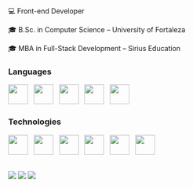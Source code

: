 💻 Front-end Developer

🎓 B.Sc. in Computer Science – University of Fortaleza

🎓 MBA in Full-Stack Development – Sirius Education

### Languages

<img src="https://cdn.jsdelivr.net/gh/devicons/devicon/icons/javascript/javascript-original.svg" width="40" heigth="40"/> &nbsp; 
<img src="https://cdn.jsdelivr.net/gh/devicons/devicon@latest/icons/typescript/typescript-original.svg" width="40" heigth="40"/> &nbsp; 
<img src="https://cdn.jsdelivr.net/gh/devicons/devicon/icons/html5/html5-original.svg" width="40" heigth="40"/> &nbsp; 
<img src="https://cdn.jsdelivr.net/gh/devicons/devicon/icons/css3/css3-original.svg" width="40" heigth="40"/> &nbsp; 
<img src="https://cdn.jsdelivr.net/gh/devicons/devicon/icons/python/python-original.svg" width="40" heigth="40"/> &nbsp; 

### Technologies 

<img src="https://cdn.jsdelivr.net/gh/devicons/devicon/icons/react/react-original.svg" width="40" heigth="40"/> &nbsp;
<img src="https://cdn.jsdelivr.net/gh/devicons/devicon/icons/angularjs/angularjs-original.svg" width="40" heigth="40"/> &nbsp;
<img src="https://cdn.jsdelivr.net/gh/devicons/devicon@latest/icons/nextjs/nextjs-original.svg" width="40" heigth="40"/> &nbsp;
<img src="https://cdn.jsdelivr.net/gh/devicons/devicon@latest/icons/tailwindcss/tailwindcss-original.svg" width="40" heigth="40"/> &nbsp;
<img src="https://cdn.jsdelivr.net/gh/devicons/devicon@latest/icons/nodejs/nodejs-plain-wordmark.svg" width="40" heigth="40"/> &nbsp;
<img src="https://cdn.jsdelivr.net/gh/devicons/devicon@latest/icons/git/git-original.svg" width="40" heigth="40"/> &nbsp;

<br>
  
<div>
<a href = "mailto:victor.tmeloo@gmail.com"><img src="https://img.shields.io/badge/Gmail-D14836?style=for-the-badge&logo=gmail&logoColor=white" target="_blank"></a>
<a href="https://www.linkedin.com/in/victor-torres-de-melo/" target="_blank"><img src="https://img.shields.io/badge/-LinkedIn-%230077B5?style=for-the-badge&logo=linkedin&logoColor=white" target="_blank"></a> 
<a href="https://instagram.com/VictorTmelo_" target="_blank"><img src="https://img.shields.io/badge/-Instagram-%23E4405F?style=for-the-badge&logo=instagram&logoColor=white" target="_blank"></a>
</div>
